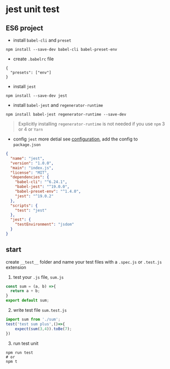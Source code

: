 # jest unit test 
##  ES6 project
* install `babel-cli` and `preset`
```shell
npm install --save-dev babel-cli babel-preset-env
```
* create `.babelrc` file
```
{
  "presets": ["env"]
}
```
* install `jest` 
```shell
npm install --save-dev jest
```
* install `babel-jest` and `regenerator-runtime`
```shell
npm install babel-jest regenerator-runtime --save-dev
```
> Explicitly installing `regenerator-runtime` is not needed if you use `npm` 3 or 4 or `Yarn`
* config `jest`
more detial see [configuration](https://facebook.github.io/jest/docs/configuration.html#content),
add the config to  `package.json` 
```json
{
  "name": "jest",
  "version": "1.0.0",
  "main": "index.js",
  "license": "MIT",
  "dependencies": {
    "babel-cli": "^6.24.1",
    "babel-jest": "^19.0.0",
    "babel-preset-env": "^1.4.0",
    "jest": "^19.0.2"
  },
  "scripts": {
    "test": "jest"
  },
  "jest": {
    "testEnvironment": "jsdom"
  }
}
```

## start 
create `__test__` folder and name your test files with a `.spec.js` or `.test.js` extension 

1. test your `.js` file, `sum.js`
```javascript
const sum = (a, b) =>{
  return a + b;
}
export default sum;
```
2. write test file `sum.test.js`
```javascript
import sum from './sum';
test('test sum plus',()=>{
    expect(sum(3,4)).toBe(7);
})
```
3. run test unit 
```shell
npm run test
# or
npm t
```